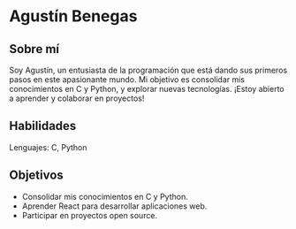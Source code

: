 # Agustín Benegas

## Sobre mí
Soy Agustín, un entusiasta de la programación que está dando sus primeros pasos en este apasionante mundo. Mi objetivo es consolidar mis conocimientos en C y Python, y explorar nuevas tecnologías. ¡Estoy abierto a aprender y colaborar en proyectos!

## Habilidades
Lenguajes: C, Python

## Objetivos
* Consolidar mis conocimientos en C y Python.
* Aprender React para desarrollar aplicaciones web.
* Participar en proyectos open source.

<!---
EliasBenegasUTN/EliasBenegasUTN is a ✨ special ✨ repository because its `README.md` (this file) appears on your GitHub profile.
You can click the Preview link to take a look at your changes.
--->
